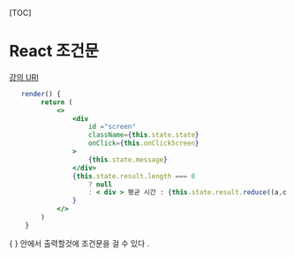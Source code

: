   [TOC]

# React 조건문

[강의 URI](https://youtu.be/RPz-JKCfnIs?list=PLcqDmjxt30RtqbStQqk-eYMK8N-1SYIFn)



```jsx
   render() {
        return (
            <>
                <div
                    id ="screen"
                    className={this.state.state}
                    onClick={this.onClickScreen}
                >
                    {this.state.message}
                </div>
                {this.state.result.length === 0
                    ? null
                    : < div > 평균 시간 : {this.state.result.reduce((a,c) => a + c / this.state.result.length)}ms</div>
                }
            </>
        )
    }
```

{ } 안에서 출력할것에 조건문을 걸 수 있다 .